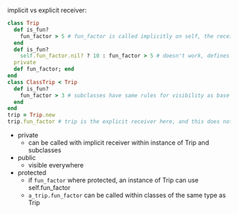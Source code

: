 implicit vs explicit receiver:
```ruby
class Trip
  def is_fun?
    fun_factor > 5 # fun_factor is called implicitly on self, the receiver
  end
  def is_fun?
    self.fun_factor.nil? ? 10 : fun_factor > 5 # doesn't work, defines receiver explicitly
  private
  def fun_factor; end
end
class ClassTrip < Trip
  def is_fun?
    fun_factor > 3 # subclasses have same rules for visibility as base class
  end
end
trip = Trip.new
trip.fun_factor # trip is the explicit receiver here, and this does not work
```
- private
  - can be called with implicit receiver within instance of Trip and subclasses
- public
  - visible everywhere
- protected
  - if `fun_factor` where protected, an instance of Trip can use self.fun_factor
  - `a_trip.fun_factor` can be called within classes of the same type as Trip
